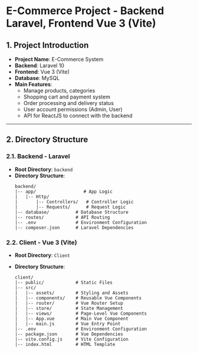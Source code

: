 # E-Commerce Project - Backend Laravel, Frontend Vue 3 (Vite)

## 1. Project Introduction

- **Project Name**: E-Commerce System
- **Backend**: Laravel 10
- **Frontend**: Vue 3 (Vite)
- **Database**: MySQL
- **Main Features**:
  - Manage products, categories
  - Shopping cart and payment system
  - Order processing and delivery status
  - User account permissions (Admin, User)
  - API for ReactJS to connect with the backend

---

## 2. Directory Structure

### 2.1. Backend - Laravel

- **Root Directory**: `backend`
- **Directory Structure**:
  ```plaintext
  backend/
  |-- app/                  # App Logic
  |   |-- Http/
  |       |-- Controllers/   # Controller Logic
  |       |-- Requests/      # Request Logic
  |-- database/          # Database Structure
  |-- routes/            # API Routing
  |-- .env               # Environment Configuration
  |-- composer.json      # Laravel Dependencies
  ```

### 2.2. Client - Vue 3 (Vite)

- **Root Directory**: `Client`
- **Directory Structure**:

  ```plaintext
  client/
  |-- public/            # Static Files
  |-- src/
  |   |-- assets/        # Styling and Assets
  |   |-- components/    # Reusable Vue Components
  |   |-- router/        # Vue Router Setup
  |   |-- store/         # State Management
  |   |-- views/         # Page-Level Vue Components
  |   |-- App.vue        # Main Vue Component
  |   |-- main.js        # Vue Entry Point
  |-- .env               # Environment Configuration
  |-- package.json       # Vue Dependencies
  |-- vite.config.js     # Vite Configuration
  |-- index.html         # HTML Template
  ```

